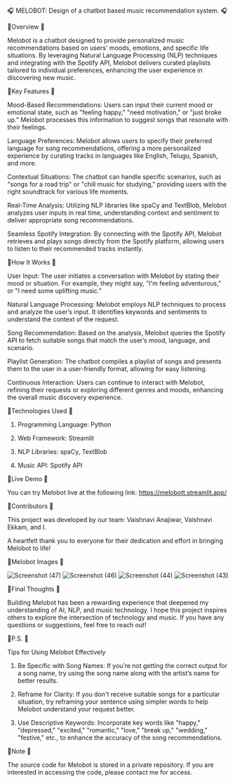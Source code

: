 🎧 MELOBOT: Design of a chatbot based music recommendation system. 🎧


🚀Overview 🚀

Melobot is a chatbot designed to provide personalized music recommendations based on users' moods, emotions, and specific life situations. By leveraging Natural Language Processing (NLP) techniques and integrating with the Spotify API, Melobot delivers curated playlists tailored to individual preferences, enhancing the user experience in discovering new music.


🚀Key Features 🚀

Mood-Based Recommendations: Users can input their current mood or emotional state, such as "feeling happy," "need motivation," or "just broke up." Melobot processes this information to suggest songs that resonate with their feelings.

Language Preferences: Melobot allows users to specify their preferred language for song recommendations, offering a more personalized experience by curating tracks in languages like English, Telugu, Spanish, and more.

Contextual Situations: The chatbot can handle specific scenarios, such as "songs for a road trip" or "chill music for studying," providing users with the right soundtrack for various life moments.

Real-Time Analysis: Utilizing NLP libraries like spaCy and TextBlob, Melobot analyzes user inputs in real time, understanding context and sentiment to deliver appropriate song recommendations.

Seamless Spotify Integration: By connecting with the Spotify API, Melobot retrieves and plays songs directly from the Spotify platform, allowing users to listen to their recommended tracks instantly.


🚀How It Works 🚀

User Input: The user initiates a conversation with Melobot by stating their mood or situation. For example, they might say, "I'm feeling adventurous," or "I need some uplifting music."

Natural Language Processing: Melobot employs NLP techniques to process and analyze the user’s input. It identifies keywords and sentiments to understand the context of the request.

Song Recommendation: Based on the analysis, Melobot queries the Spotify API to fetch suitable songs that match the user’s mood, language, and scenario.

Playlist Generation: The chatbot compiles a playlist of songs and presents them to the user in a user-friendly format, allowing for easy listening.

Continuous Interaction: Users can continue to interact with Melobot, refining their requests or exploring different genres and moods, enhancing the overall music discovery experience.


🚀Technologies Used 🚀

1. Programming Language: Python

2. Web Framework: Streamlit

3. NLP Libraries: spaCy, TextBlob

4. Music API: Spotify API


🚀Live Demo 🚀

You can try Melobot live at the following link: https://melobott.streamlit.app/


🚀Contributors 🚀

This project was developed by our team: Vaishnavi Anajiwar, Vaishnavi Ekkam, and I. 

A heartfelt thank you to everyone for their dedication and effort in bringing Melobot to life!


🚀Melobot Images 🚀

![Screenshot (47)](https://github.com/user-attachments/assets/37523410-fbd3-4c9d-a9a9-c8a2a0fa8ea8)
![Screenshot (46)](https://github.com/user-attachments/assets/55be0533-fdd6-40eb-a028-edb731a5dd61)
![Screenshot (44)](https://github.com/user-attachments/assets/d6d3fd36-2f19-4d12-987b-1c8bf855243c)
![Screenshot (43)](https://github.com/user-attachments/assets/a729f315-9496-4cba-af9b-7f3f51d0caa8)



🚀Final Thoughts 🚀

Building Melobot has been a rewarding experience that deepened my understanding of AI, NLP, and music technology. I hope this project inspires others to explore the intersection of technology and music. If you have any questions or suggestions, feel free to reach out!

🚀P.S. 🚀

Tips for Using Melobot Effectively

1. Be Specific with Song Names: If you’re not getting the correct output for a song name, try using the song name along with the artist’s name for better results.

2. Reframe for Clarity: If you don't receive suitable songs for a particular situation, try reframing your sentence using simpler words to help Melobot understand your request better.

3. Use Descriptive Keywords: Incorporate key words like "happy," "depressed," "excited," "romantic," "love," "break up," "wedding," "festive," etc., to enhance the accuracy of the song recommendations.


🚀Note 🚀

The source code for Melobot is stored in a private repository. If you are interested in accessing the code, please contact me for access.
